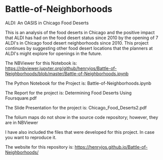 # Battle-of-Neighborhoods
ALDI: An OASIS in Chicago Food Deserts

This is an analysis of the food deserts in Chicago and the positive impact that ALDI has had on the food desert status since 2010 by the opening of 7 ALDI's in Chicago food desert neighborhoods since 2010. This project continues by suggesting other food desert locations that the planners at ALDI's might explore for openings in the future.
  
The NBViewer for this Notebook is: https://nbviewer.jupyter.org/github/henryjos/Battle-of-Neighborhoods/blob/master/Battle-of-Neighborhoods.ipynb

The Python Notebook for the Project is: Battle-of-Neighborhoods.ipynb

The Report for the project is: Determining Food Deserts Using Foursquare.pdf

The Slide Presentation for the project is: Chicago_Food_Deserts2.pdf

The folium maps do not show in the source code repository; however, they are in NBViewer

I have also included the files that were developed for this project. In case you want to reproduce it.

The website for this repository is: https://henryjos.github.io/Battle-of-Neighborhoods/ 
